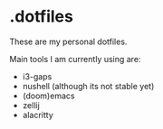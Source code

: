 # .dotfiles

These are my personal dotfiles.

Main tools I am currently using are:

- i3-gaps
- nushell (although its not stable yet)
- (doom)emacs
- zellij
- alacritty

